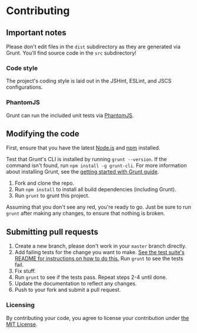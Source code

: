 # Contributing

## Important notes
Please don't edit files in the `dist` subdirectory as they are generated via Grunt. You'll find source code in the `src` subdirectory!

### Code style
The project's coding style is laid out in the JSHint, ESLint, and JSCS configurations.

### PhantomJS
Grunt can run the included unit tests via [PhantomJS](http://phantomjs.org/).

## Modifying the code
First, ensure that you have the latest [Node.js](http://nodejs.org/) and [npm](http://npmjs.org/) installed.

Test that Grunt's CLI is installed by running `grunt --version`.  If the command isn't found, run `npm install -g grunt-cli`.  For more information about installing Grunt, see the [getting started with Grunt guide](http://gruntjs.com/getting-started).

1. Fork and clone the repo.
2. Run `npm install` to install all build dependencies (including Grunt).
3. Run `grunt` to grunt this project.

Assuming that you don't see any red, you're ready to go. Just be sure to run `grunt` after making any changes, to ensure that nothing is broken.

## Submitting pull requests

1. Create a new branch, please don't work in your `master` branch directly.
2. Add failing tests for the change you want to make. [See the test suite's README for instructions on how to do this.](https://github.com/twbs/bootlint/blob/master/test/README.md) Run `grunt` to see the tests fail.
3. Fix stuff.
4. Run `grunt` to see if the tests pass. Repeat steps 2-4 until done.
5. Update the documentation to reflect any changes.
6. Push to your fork and submit a pull request.

### Licensing
By contributing your code, you agree to license your contribution under [the MIT License](https://github.com/twbs/bootlint/blob/master/LICENSE).
